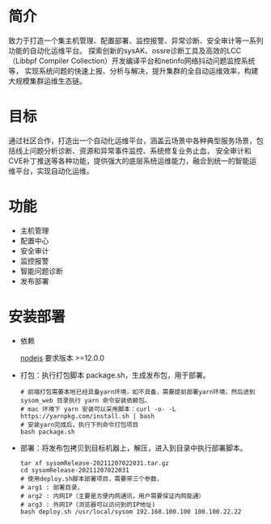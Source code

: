 # 简介
致力于打造一个集主机管理、配置部署、监控报警、异常诊断、安全审计等一系列功能的自动化运维平台。
探索创新的sysAK、ossre诊断工具及高效的LCC（Libbpf Compiler Collection）开发编译平台和netinfo网络抖动问题监控系统等，
实现系统问题的快速上报、分析与解决，提升集群的全自动运维效率，构建大规模集群运维生态链。

# 目标
通过社区合作，打造出一个自动化运维平台，涵盖云场景中各种典型服务场景，包括线上问题分析诊断、资源和异常事件监控、系统修复业务止血，
安全审计和CVE补丁推送等各种功能，提供强大的底层系统运维能力，融合到统一的智能运维平台，实现自动化运维。

# 功能
* 主机管理 
* 配置中心 
* 安全审计
* 监控报警
* 智能问题诊断 
* 发布部署

# 安装部署

* 依赖

  [nodejs](https://nodejs.org/en/) 要求版本 >=12.0.0

* 打包：执行打包脚本 package.sh，生成发布包，用于部署。

	```
    # 前端打包需要本地已经具备yarn环境，如不具备，需要提前部署yarn环境，然后进到 sysom_web 目录执行 yarn 命令安装依赖包。
    # mac 环境下 yarn 安装可以采用脚本：curl -o- -L https://yarnpkg.com/install.sh | bash
    # 安装yarn完成后，执行下列命令打包项目
	bash package.sh
	```
* 部署：将发布包拷贝到目标机器上，解压，进入到目录中执行部署脚本。

	```
 	tar xf sysomRelease-20211207022031.tar.gz
 	cd sysomRelease-20211207022031
    # 使用deploy.sh脚本部署项目，需要带三个参数，
    # arg1 : 部署目录，
    # arg2 : 内网IP（主要是方便内网通讯，用户需要保证内网能通）
    # arg3 : 外网IP（浏览器可以访问到的IP地址)
 	bash deploy.sh /usr/local/sysom 192.168.100.100 100.100.22.22
	```

